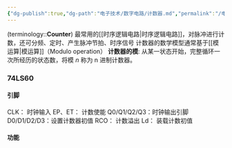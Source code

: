 ```yaml
---
{"dg-publish":true,"dg-path":"电子技术/数字电路/计数器.md","permalink":"/电子技术/数字电路/计数器/","dgPassFrontmatter":true,"noteIcon":"","created":"2024-05-21T15:20:28.682+08:00","updated":"2025-05-26T00:55:59.583+08:00"}
---
```


(terminology::**Counter**)
最常用的[[时序逻辑电路\|时序逻辑电路]]，对脉冲进行计数，还可分频、定时、产生脉冲节拍、时序信号
计数器的数学模型通常基于[[模运算\|模运算]]（Modulo operation）
**计数器的模**: 从某一状态开始，完整循环一次所经历的状态数，将模 $n$ 称为 n 进制计数器。

### 74LS60
#### 引脚
CLK：               时钟输入
EP、ET：          计数使能
Q0/Q1/Q2/Q3：时钟输出引脚
D0/D1/D2/D3：设置计数器初值
RCO：               计数溢出
Ld：                   装载计数初值


#### 功能

